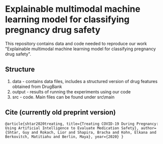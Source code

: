 # Explainable multimodal machine learning model for classifying pregnancy drug safety

This repository contains data and code needed to reproduce our work "Explainable multimodal machine learning model for classifying pregnancy drug safety".

## Structure

1. data - contains data files, includes a structured version of drug features obtained from DrugBank
2. output - results of running the experiments using our code
2. src - code. Main files can be found under src\main

## Cite (currently old preprint version)
`@article{shtar2020treating,
  title={Treating COVID-19 During Pregnancy: Using Artificial Intelligence to Evaluate Medication Safety},
  author={Shtar, Guy and Rokach, Lior and Shapira, Bracha and Kohn, Elkana and Berkovitch, Matitiahu and Berlin, Maya},
  year={2020}
}`